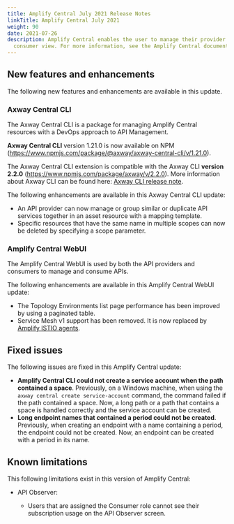 ```yaml
---
title: Amplify Central July 2021 Release Notes
linkTitle: Amplify Central July 2021
weight: 90
date: 2021-07-26
description: Amplify Central enables the user to manage their provider /
  consumer view. For more information, see the Amplify Central documentation.
---
```


## New features and enhancements

The following new features and enhancements are available in this update.

### Axway Central CLI

The Axway Central CLI is a package for managing Amplify Central resources with a DevOps approach to API Management.

**Axway Central CLI** version 1.21.0 is now available on NPM (<https://www.npmjs.com/package/@axway/axway-central-cli/v/1.21.0>).

The Axway Central CLI extension is compatible with the Axway CLI **version 2.2.0** (<https://www.npmjs.com/package/axway/v/2.2.0>).
More information about Axway CLI can be found here: [Axway CLI release note](https://docs.axway.com/bundle/axwaycli-open-docs/page/docs/release_notes/2_2_0_20210730_relnotes/index.html).

The following enhancements are available in this Axway Central CLI update:

* An API provider can now manage or group similar or duplicate API services together in an asset resource with a mapping template.
* Specific resources that have the same name in multiple scopes can now be deleted by specifying a scope parameter.

### Amplify Central WebUI

The Amplify Central WebUI is used by both the API providers and consumers to manage and consume APIs.

The following enhancements are available in this Amplify Central WebUI update:

* The Topology Environments list page performance has been improved by using a paginated table.
* Service Mesh v1 support has been removed. It is now replaced by [Amplify ISTIO agents](/docs/connect_manage_environ/mesh_management).

## Fixed issues

The following issues are fixed in this Amplify Central update:

* **Amplify Central CLI could not create a service account when the path contained a space**. Previously, on a Windows machine, when using the `axway central create service-account` command, the command failed if the path contained a space. Now, a long path or a path that contains a space is handled correctly and the service account can be created.
* **Long endpoint names that contained a period could not be created**. Previously, when creating an endpoint with a name containing a period, the endpoint could not be created. Now, an endpoint can be created with a period in its name.

## Known limitations

This following limitations exist in this version of Amplify Central:

* API Observer:

    * Users that are assigned the Consumer role cannot see their subscription usage on the API Observer screen.
